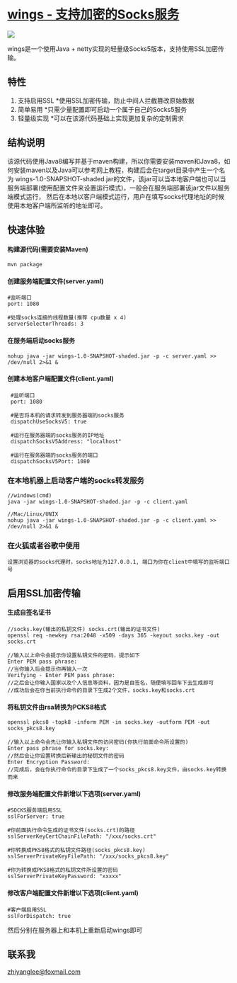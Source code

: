 [wings - 支持加密的Socks服务](http://github.com/baidu/bfs)
======

<img src="https://travis-ci.org/ZhiyangLeeCN/wings.svg?branch=master">

wings是一个使用Java + netty实现的轻量级Socks5版本，支持使用SSL加密传输。

## 特性
1. 支持启用SSL
            *使用SSL加密传输，防止中间人拦截篡改原始数据
2. 简单易用
            *只需少量配置即可启动一个属于自己的Socks5服务
3. 轻量级实现
            *可以在该源代码基础上实现更加复杂的定制需求

## 结构说明
该源代码使用Java8编写并基于maven构建，所以你需要安装maven和Java8，如何安装maven以及Java可以参考网上教程，构建后会在target目录中产生一个名为
wings-1.0-SNAPSHOT-shaded.jar的文件，该jar可以当本地客户端也可以当服务端部署(使用配置文件来设置运行模式)，一般会在服务端部署该jar文件以服务端模式运行，
然后在本地以客户端模式运行，用户在填写socks代理地址的时候使用本地客户端所监听的地址即可。


## 快速体验

#### 构建源代码(需要安装Maven)
    mvn package

#### 创建服务端配置文件(server.yaml)
    #监听端口
    port: 1080

    #处理socks连接的线程数量(推荐 cpu数量 x 4)
    serverSelectorThreads: 3

#### 在服务端启动socks服务
    nohup java -jar wings-1.0-SNAPSHOT-shaded.jar -p -c server.yaml >> /dev/null 2>&1 &


#### 创建本地客户端配置文件(client.yaml)
     #监听端口
     port: 1080

     #是否将本机的请求转发到服务器端的socks服务
     dispatchUseSocksV5: true

     #运行在服务器端的socks服务的IP地址
     dispatchSocksV5Address: "localhost"

     #运行在服务器端的socks服务的端口
     dispatchSocksV5Port: 1080

### 在本地机器上启动客户端的socks转发服务
    //windows(cmd)
    java -jar wings-1.0-SNAPSHOT-shaded.jar -p -c client.yaml

    //Mac/Linux/UNIX
    nohup java -jar wings-1.0-SNAPSHOT-shaded.jar -p -c client.yaml >> /dev/null 2>&1 &


### 在火狐或者谷歌中使用
    设置浏览器的socks代理时，socks地址为127.0.0.1, 端口为你在client中填写的监听端口号



## 启用SSL加密传输

#### 生成自签名证书
```shell
//socks.key(输出的私钥文件) socks.crt(输出的证书文件)
openssl req -newkey rsa:2048 -x509 -days 365 -keyout socks.key -out socks.crt

//输入以上命令会提示你设置私钥文件的密码，提示如下
Enter PEM pass phrase:
//当你输入后会提示你再输入一次
Verifying - Enter PEM pass phrase:
//之后会让你输入国家以及个人信息等资料，因为是自签名，随便填写回车下去生成即可
//成功后会在你当前执行命令的目录下生成2个文件，socks.key和socks.crt
```

#### 将私钥文件由rsa转换为PCKS8格式
```shell
openssl pkcs8 -topk8 -inform PEM -in socks.key -outform PEM -out socks_pkcs8.key

//输入以上命令会先让你输入私钥文件的访问密码(你执行前面命令所设置的)
Enter pass phrase for socks.key:
//然后会让你设置转换后新输出的秘钥文件的密码
Enter Encryption Password:
//完成后，会在你执行命令的目录下生成了一个socks_pkcs8.key文件，由socks.key转换而来
```

#### 修改服务端配置文件新增以下选项(server.yaml)
    #SOCKS服务端启用SSL
    sslForServer: true

    #你前面执行命令生成的证书文件(socks.crt)的路径
    sslServerKeyCertChainFilePath: "/xxx/socks.crt"

    #你转换成PKS8格式的私钥文件路径(socks_pkcs8.key)
    sslServerPrivateKeyFilePath: "/xxx/socks_pkcs8.key"

    #你为转换成PKS8格式的私钥文件所设置的密码
    sslServerPrivateKeyPassword: "xxxxx"

#### 修改客户端配置文件新增以下选项(client.yaml)
    #客户端启用SSL
    sslForDispatch: true

然后分别在服务器上和本机上重新启动wings即可

## 联系我
zhiyanglee@foxmail.com

